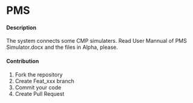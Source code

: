 # PMS

#### Description
The system connects some CMP simulaters. Read User Mannual of PMS Simulator.docx and the files in Alpha, please.

#### Contribution

1.  Fork the repository
2.  Create Feat_xxx branch
3.  Commit your code
4.  Create Pull Request
